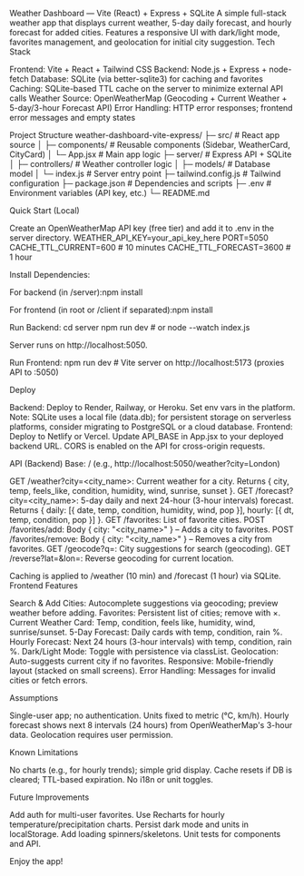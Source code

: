 Weather Dashboard — Vite (React) + Express + SQLite
A simple full-stack weather app that displays current weather, 5-day daily forecast, and hourly forecast for added cities. Features a responsive UI with dark/light mode, favorites management, and geolocation for initial city suggestion.
Tech Stack

Frontend: Vite + React + Tailwind CSS
Backend: Node.js + Express + node-fetch
Database: SQLite (via better-sqlite3) for caching and favorites
Caching: SQLite-based TTL cache on the server to minimize external API calls
Weather Source: OpenWeatherMap (Geocoding + Current Weather + 5-day/3-hour Forecast API)
Error Handling: HTTP error responses; frontend error messages and empty states

Project Structure
weather-dashboard-vite-express/
├─ src/               # React app source
│  ├─ components/     # Reusable components (Sidebar, WeatherCard, CityCard)
│  └─ App.jsx         # Main app logic
├─ server/            # Express API + SQLite
│  ├─ controllers/    # Weather controller logic
│  ├─ models/         # Database model
│  └─ index.js        # Server entry point
├─ tailwind.config.js # Tailwind configuration
├─ package.json       # Dependencies and scripts
├─ .env               # Environment variables (API key, etc.)
└─ README.md

Quick Start (Local)

Create an OpenWeatherMap API key (free tier) and add it to .env in the server directory.
WEATHER_API_KEY=your_api_key_here
PORT=5050
CACHE_TTL_CURRENT=600   # 10 minutes
CACHE_TTL_FORECAST=3600 # 1 hour


Install Dependencies:

For backend (in /server):npm install


For frontend (in root or /client if separated):npm install




Run Backend:
cd server
npm run dev  # or node --watch index.js

Server runs on http://localhost:5050.

Run Frontend:
npm run dev  # Vite server on http://localhost:5173 (proxies API to :5050)



Deploy

Backend: Deploy to Render, Railway, or Heroku. Set env vars in the platform. Note: SQLite uses a local file (data.db); for persistent storage on serverless platforms, consider migrating to PostgreSQL or a cloud database.
Frontend: Deploy to Netlify or Vercel. Update API_BASE in App.jsx to your deployed backend URL.
CORS is enabled on the API for cross-origin requests.

API (Backend)
Base: / (e.g., http://localhost:5050/weather?city=London)

GET /weather?city=<city_name>: Current weather for a city. Returns { city, temp, feels_like, condition, humidity, wind, sunrise, sunset }.
GET /forecast?city=<city_name>: 5-day daily and next 24-hour (3-hour intervals) forecast. Returns { daily: [{ date, temp, condition, humidity, wind, pop }], hourly: [{ dt, temp, condition, pop }] }.
GET /favorites: List of favorite cities.
POST /favorites/add: Body { city: "<city_name>" } – Adds a city to favorites.
POST /favorites/remove: Body { city: "<city_name>" } – Removes a city from favorites.
GET /geocode?q=<query>: City suggestions for search (geocoding).
GET /reverse?lat=<lat>&lon=<lon>: Reverse geocoding for current location.

Caching is applied to /weather (10 min) and /forecast (1 hour) via SQLite.
Frontend Features

Search & Add Cities: Autocomplete suggestions via geocoding; preview weather before adding.
Favorites: Persistent list of cities; remove with ×.
Current Weather Card: Temp, condition, feels like, humidity, wind, sunrise/sunset.
5-Day Forecast: Daily cards with temp, condition, rain %.
Hourly Forecast: Next 24 hours (3-hour intervals) with temp, condition, rain %.
Dark/Light Mode: Toggle with persistence via classList.
Geolocation: Auto-suggests current city if no favorites.
Responsive: Mobile-friendly layout (stacked on small screens).
Error Handling: Messages for invalid cities or fetch errors.

Assumptions

Single-user app; no authentication.
Units fixed to metric (°C, km/h).
Hourly forecast shows next 8 intervals (24 hours) from OpenWeatherMap's 3-hour data.
Geolocation requires user permission.

Known Limitations

No charts (e.g., for hourly trends); simple grid display.
Cache resets if DB is cleared; TTL-based expiration.
No i18n or unit toggles.

Future Improvements

Add auth for multi-user favorites.
Use Recharts for hourly temperature/precipitation charts.
Persist dark mode and units in localStorage.
Add loading spinners/skeletons.
Unit tests for components and API.

Enjoy the app!